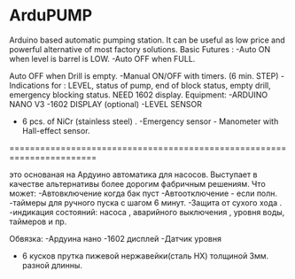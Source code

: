# ArduPUMP
Arduino based automatic pumping station. It can be useful as low price and powerful alternative of most factory solutions. Basic Futures : -Auto ON when level is barrel is LOW. -Auto OFF when FULL.

Auto OFF when Drill is empty. -Manual ON/OFF with timers. (6 min. STEP) -Indications for : LEVEL, status of pump, end of block status, empty drill, emergency blocking status. NEED 1602 display.
Equipment: 
-ARDUINO NANO V3 
-1602 DISPLAY (optional) 
-LEVEL SENSOR 
- 6 pcs. of NiCr (stainless steel) . 
-Emergency sensor - Manometer with Hall-effect sensor.

=======================================================================

это основаная на Ардуино автоматика для насосов. Выступает в качестве альтернативы более дорогим фабричным решениям. Что может: -Автовключение когда бак пуст -Автоотключение - если полн. -таймеры для ручного пуска с шагом 6 минут. -Защита от сухого хода . -индикация состояний: насоса , аварийного выключения , уровня воды, таймеров и пр.

Обвязка: 
-Ардуина нано 
-1602 дисплей -Датчик уровня 
- 6 кусков прутка пижевой нержавейки(сталь НХ) толщиной 3мм. разной длинны.
